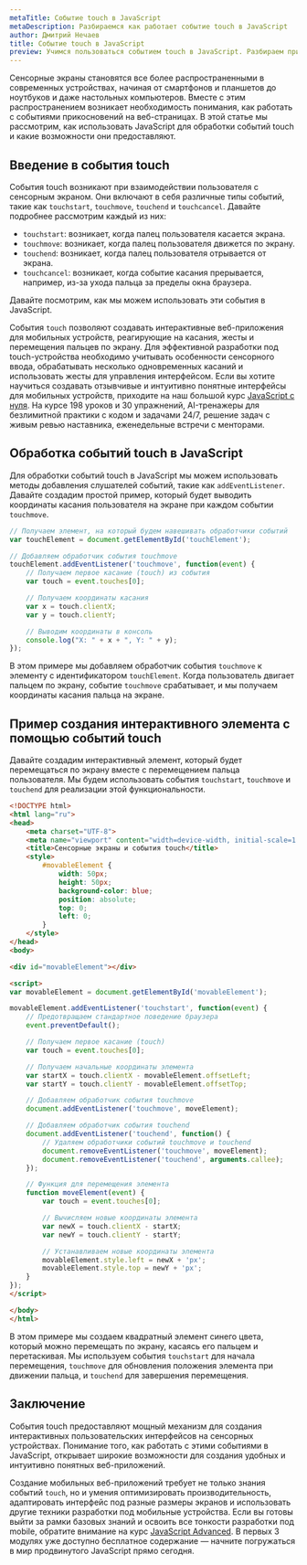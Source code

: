 ```yaml
---
metaTitle: Событие touch в JavaScript
metaDescription: Разбираемся как работает событие touch в JavaScript
author: Дмитрий Нечаев
title: Событие touch в JavaScript
preview: Учимся пользоваться событием touch в JavaScript. Разбираем примеры использования
---
```


Сенсорные экраны становятся все более распространенными в современных устройствах, начиная от смартфонов и планшетов до ноутбуков и даже настольных компьютеров. Вместе с этим распространением возникает необходимость понимания, как работать с событиями прикосновений на веб-страницах. В этой статье мы рассмотрим, как использовать JavaScript для обработки событий touch и какие возможности они предоставляют.

## Введение в события touch

События touch возникают при взаимодействии пользователя с сенсорным экраном. Они включают в себя различные типы событий, такие как `touchstart`, `touchmove`, `touchend` и `touchcancel`. Давайте подробнее рассмотрим каждый из них:

- `touchstart`: возникает, когда палец пользователя касается экрана.
- `touchmove`: возникает, когда палец пользователя движется по экрану.
- `touchend`: возникает, когда палец пользователя отрывается от экрана.
- `touchcancel`: возникает, когда событие касания прерывается, например, из-за ухода пальца за пределы окна браузера.

Давайте посмотрим, как мы можем использовать эти события в JavaScript.

События `touch` позволяют создавать интерактивные веб-приложения для мобильных устройств, реагирующие на касания, жесты и перемещения пальцев по экрану. Для эффективной разработки под touch-устройства необходимо учитывать особенности сенсорного ввода, обрабатывать несколько одновременных касаний и использовать жесты для управления интерфейсом. Если вы хотите научиться создавать отзывчивые и интуитивно понятные интерфейсы для мобильных устройств, приходите на наш большой курс [JavaScript с нуля](https://purpleschool.ru/course/javascript-basics?utm_source=knowledgebase&utm_medium=text&utm_campaign=sobytie-touch-v-javascript). На курсе 198 уроков и 30 упражнений, AI-тренажеры для безлимитной практики с кодом и задачами 24/7, решение задач с живым ревью наставника, еженедельные встречи с менторами.

## Обработка событий touch в JavaScript

Для обработки событий touch в JavaScript мы можем использовать методы добавления слушателей событий, такие как `addEventListener`. Давайте создадим простой пример, который будет выводить координаты касания пользователя на экране при каждом событии `touchmove`.

```jsx
// Получаем элемент, на который будем навешивать обработчики событий
var touchElement = document.getElementById('touchElement');

// Добавляем обработчик события touchmove
touchElement.addEventListener('touchmove', function(event) {
    // Получаем первое касание (touch) из события
    var touch = event.touches[0];

    // Получаем координаты касания
    var x = touch.clientX;
    var y = touch.clientY;

    // Выводим координаты в консоль
    console.log("X: " + x + ", Y: " + y);
});

```

В этом примере мы добавляем обработчик события `touchmove` к элементу с идентификатором `touchElement`. Когда пользователь двигает пальцем по экрану, событие `touchmove` срабатывает, и мы получаем координаты касания пальца на экране.

## Пример создания интерактивного элемента с помощью событий touch

Давайте создадим интерактивный элемент, который будет перемещаться по экрану вместе с перемещением пальца пользователя. Мы будем использовать события `touchstart`, `touchmove` и `touchend` для реализации этой функциональности.

```html
<!DOCTYPE html>
<html lang="ru">
<head>
    <meta charset="UTF-8">
    <meta name="viewport" content="width=device-width, initial-scale=1.0">
    <title>Сенсорные экраны и события touch</title>
    <style>
        #movableElement {
            width: 50px;
            height: 50px;
            background-color: blue;
            position: absolute;
            top: 0;
            left: 0;
        }
    </style>
</head>
<body>

<div id="movableElement"></div>

<script>
var movableElement = document.getElementById('movableElement');

movableElement.addEventListener('touchstart', function(event) {
    // Предотвращаем стандартное поведение браузера
    event.preventDefault();

    // Получаем первое касание (touch)
    var touch = event.touches[0];

    // Получаем начальные координаты элемента
    var startX = touch.clientX - movableElement.offsetLeft;
    var startY = touch.clientY - movableElement.offsetTop;

    // Добавляем обработчик события touchmove
    document.addEventListener('touchmove', moveElement);

    // Добавляем обработчик события touchend
    document.addEventListener('touchend', function() {
        // Удаляем обработчики событий touchmove и touchend
        document.removeEventListener('touchmove', moveElement);
        document.removeEventListener('touchend', arguments.callee);
    });

    // Функция для перемещения элемента
    function moveElement(event) {
        var touch = event.touches[0];

        // Вычисляем новые координаты элемента
        var newX = touch.clientX - startX;
        var newY = touch.clientY - startY;

        // Устанавливаем новые координаты элемента
        movableElement.style.left = newX + 'px';
        movableElement.style.top = newY + 'px';
    }
});
</script>

</body>
</html>

```

В этом примере мы создаем квадратный элемент синего цвета, который можно перемещать по экрану, касаясь его пальцем и перетаскивая. Мы используем события `touchstart` для начала перемещения, `touchmove` для обновления положения элемента при движении пальца, и `touchend` для завершения перемещения.

## Заключение

События touch предоставляют мощный механизм для создания интерактивных пользовательских интерфейсов на сенсорных устройствах. Понимание того, как работать с этими событиями в JavaScript, открывает широкие возможности для создания удобных и интуитивно понятных веб-приложений.

Создание мобильных веб-приложений требует не только знания событий `touch`, но и умения оптимизировать производительность, адаптировать интерфейс под разные размеры экранов и использовать другие техники разработки под мобильные устройства. Если вы готовы выйти за рамки базовых знаний и освоить все тонкости разработки под mobile, обратите внимание на курс [JavaScript Advanced](https://purpleschool.ru/course/javascript-advanced?utm_source=knowledgebase&utm_medium=text&utm_campaign=sobytie-touch-v-javascript). В первых 3 модулях уже доступно бесплатное содержание — начните погружаться в мир продвинутого JavaScript прямо сегодня.

